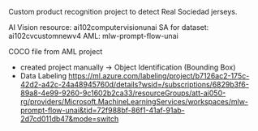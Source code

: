 Custom product recognition project to detect Real Sociedad jerseys.

AI Vision resource: ai102computervisionunai
SA for dataset: ai102cvcustomnewv4
AML: mlw-prompt-flow-unai

COCO file from AML project
- created project manually -> Object Identification (Bounding Box)
- Data Labeling https://ml.azure.com/labeling/project/b7126ac2-175c-42d2-a42c-24a48945760d/details?wsid=/subscriptions/6829b3f6-89a8-4e99-9260-9c1602b2ca33/resourceGroups/att-ai050-rg/providers/Microsoft.MachineLearningServices/workspaces/mlw-prompt-flow-unai&tid=72f988bf-86f1-41af-91ab-2d7cd011db47&mode=switch
